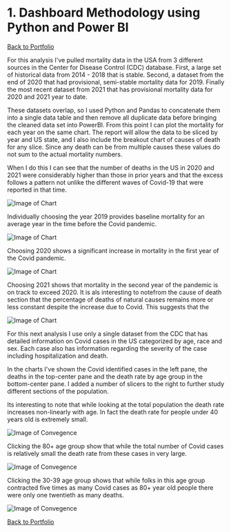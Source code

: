 # 1. Dashboard Methodology using Python and Power BI

[Back to Portfolio](https://michaeljmerritt.github.io/Portfolio/)

For this analysis I've pulled mortality data in the USA from 3 different sources in the Center for Disease Control (CDC) database. First, a large set of historical data from 2014 - 2018 that is stable. Second, a dataset from the end of 2020 that had provisional, semi-stable mortality data for 2019. Finally the most recent dataset from 2021 that has provisional mortality data for 2020 and 2021 year to date.

These datasets overlap, so I used Python and Pandas to concatenate them into a single data table and then remove all duplicate data before bringing the cleaned data set into PowerBI.  From this point I can plot the mortality for each year on the same chart. The report will allow the data to be sliced by year and US state, and I also include the breakout chart of causes of death for any slice.  Since any death can be from multiple causes these values do not sum to the actual mortality numbers.  

When I do this I can see that the number of deaths in the US in 2020 and 2021 were considerably higher than those in prior years and that the excess follows a pattern not unlike the different waves of Covid-19 that were reported in that time.  

![Image of Chart](https://michaeljmerritt.github.io/Portfolio/Images/mort00.jpg)

Individually choosing the year 2019 provides baseline mortality for an average year in the time before the Covid pandemic.

![Image of Chart](https://michaeljmerritt.github.io/Portfolio/Images/mort01.jpg)

Choosing 2020 shows a significant increase in mortality in the first year of the Covid pandemic.

![Image of Chart](https://michaeljmerritt.github.io/Portfolio/Images/mort02.jpg)

Choosing 2021 shows that mortality in the second year of the pandemic is on track to exceed 2020.  It is als interesting to notefrom the cause of death section that the percentage of deaths of natural causes remains more or less constant despite the increase due to Covid.  This suggests that the 

![Image of Chart](https://michaeljmerritt.github.io/Portfolio/Images/mort03.jpg)

For this next analysis I use only a single dataset from the CDC that has detailed information on Covid cases in the US categorized by age, race and sex.  Each case also has information regarding the severity of the case including hospitalization and death. 

In the charts I've shown the Covid identified cases in the left pane, the deaths in the top-center pane and the death rate by age group in the bottom-center pane.  I added a number of slicers to the right to further study different sections of the population.

Its interesting to note that while looking at the total population the death rate increases non-linearly with age.  In fact the death rate for people under 40 years old is extremely small.

![Image of Convegence](https://michaeljmerritt.github.io/Portfolio/Images/Cases00.jpg)

Clicking the 80+ age group show that while the total number of Covid cases is relatively small the death rate from these cases in very large.

![Image of Convegence](https://michaeljmerritt.github.io/Portfolio/Images/Cases01.jpg)

Clicking the 30-39 age group shows that while folks in this age group contracted five times as many Covid cases as 80+ year old people there were only one twentieth as many deaths.

![Image of Convegence](https://michaeljmerritt.github.io/Portfolio/Images/Cases02.jpg)

[Back to Portfolio](https://michaeljmerritt.github.io/Portfolio/)
